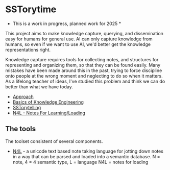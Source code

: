 <!--
 SSTorytime - a ChiTek-i project by Mark Burgess

 Semantic Spacetime Story graph database library over postgresql (SSTorytime)
 This is an NLnet sponsored project, See https://nlnet.nl/project/SmartSemanticDataLookup/

-->

# SSTorytime

* This is a work in progress, planned work for 2025 *

This project aims to make knowledge capture, querying, and dissemination easy for humans
for general use. AI can only capture knowledge from humans, so even if we
want to use AI, we'd better get the knowledge representations right.

Knowledge capture requires tools for collecting notes, and structures
for representing and organizing them, so that they can be found
easily. Many mistakes have been made around this in the past, trying
to force discipline onto people at the wrong moment and neglecting to
do so when it matters. As a lifelong teacher of ideas, I've studied
this problem and think we can do better than what we have today.

* [Approach](docs/approach.md)
* [Basics of Knowledge Engineering](docs/KnowledgeAndLearning.md)
* [SSTorytelling](docs/Storytelling.md)
* [N4L - Notes For Learning/Loading](docs/N4L.md)


## The tools

The toolset consistent of several components.

* [N4L](docs/N4L.md) - a unicode text based note taking language for jotting down notes in a way
        that can be parsed and loaded into a semantic database. 
        N = note, 4 = 4 semantic type, L = language
        N4L = notes for loading


